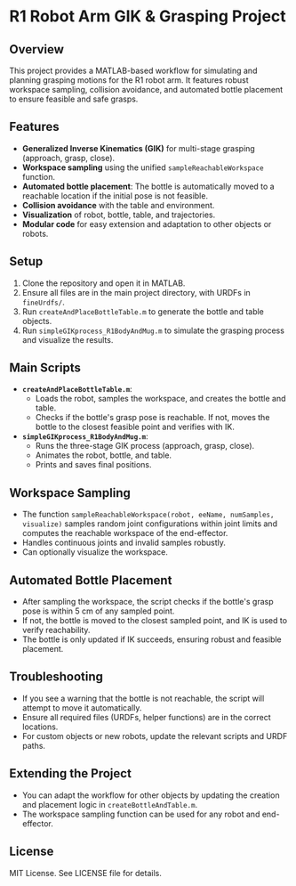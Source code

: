 # R1 Robot Arm GIK & Grasping Project

## Overview
This project provides a MATLAB-based workflow for simulating and planning grasping motions for the R1 robot arm. It features robust workspace sampling, collision avoidance, and automated bottle placement to ensure feasible and safe grasps.

## Features
- **Generalized Inverse Kinematics (GIK)** for multi-stage grasping (approach, grasp, close).
- **Workspace sampling** using the unified `sampleReachableWorkspace` function.
- **Automated bottle placement**: The bottle is automatically moved to a reachable location if the initial pose is not feasible.
- **Collision avoidance** with the table and environment.
- **Visualization** of robot, bottle, table, and trajectories.
- **Modular code** for easy extension and adaptation to other objects or robots.

## Setup
1. Clone the repository and open it in MATLAB.
2. Ensure all files are in the main project directory, with URDFs in `fineUrdfs/`.
3. Run `createAndPlaceBottleTable.m` to generate the bottle and table objects.
4. Run `simpleGIKprocess_R1BodyAndMug.m` to simulate the grasping process and visualize the results.

## Main Scripts
- **`createAndPlaceBottleTable.m`**: 
  - Loads the robot, samples the workspace, and creates the bottle and table.
  - Checks if the bottle's grasp pose is reachable. If not, moves the bottle to the closest feasible point and verifies with IK.
- **`simpleGIKprocess_R1BodyAndMug.m`**:
  - Runs the three-stage GIK process (approach, grasp, close).
  - Animates the robot, bottle, and table.
  - Prints and saves final positions.

## Workspace Sampling
- The function `sampleReachableWorkspace(robot, eeName, numSamples, visualize)` samples random joint configurations within joint limits and computes the reachable workspace of the end-effector.
- Handles continuous joints and invalid samples robustly.
- Can optionally visualize the workspace.

## Automated Bottle Placement
- After sampling the workspace, the script checks if the bottle's grasp pose is within 5 cm of any sampled point.
- If not, the bottle is moved to the closest sampled point, and IK is used to verify reachability.
- The bottle is only updated if IK succeeds, ensuring robust and feasible placement.

## Troubleshooting
- If you see a warning that the bottle is not reachable, the script will attempt to move it automatically.
- Ensure all required files (URDFs, helper functions) are in the correct locations.
- For custom objects or new robots, update the relevant scripts and URDF paths.

## Extending the Project
- You can adapt the workflow for other objects by updating the creation and placement logic in `createBottleAndTable.m`.
- The workspace sampling function can be used for any robot and end-effector.

## License
MIT License. See LICENSE file for details. 